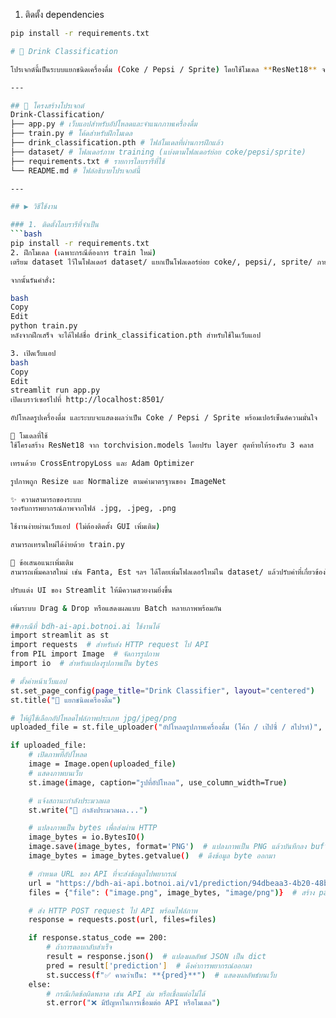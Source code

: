 1. ติดตั้ง dependencies
```bash
pip install -r requirements.txt

# 🧃 Drink Classification

โปรเจกต์นี้เป็นระบบแยกชนิดเครื่องดื่ม (Coke / Pepsi / Sprite) โดยใช้โมเดล **ResNet18** จาก PyTorch และแสดงผลผ่านเว็บแอปด้วย **Streamlit**

---

## 📂 โครงสร้างโปรเจกต์
Drink-Classification/
├── app.py # เว็บแอปสำหรับอัปโหลดและจำแนกภาพเครื่องดื่ม
├── train.py # โค้ดสำหรับฝึกโมเดล
├── drink_classification.pth # ไฟล์โมเดลที่ผ่านการฝึกแล้ว
├── dataset/ # โฟลเดอร์ภาพ training (แบ่งตามโฟลเดอร์ย่อย coke/pepsi/sprite)
├── requirements.txt # รายการไลบรารีที่ใช้
└── README.md # ไฟล์อธิบายโปรเจกต์นี้

---

## ▶️ วิธีใช้งาน

### 1. ติดตั้งไลบรารีที่จำเป็น
```bash
pip install -r requirements.txt
2. ฝึกโมเดล (เฉพาะกรณีต้องการ train ใหม่)
เตรียม dataset ไว้ในโฟลเดอร์ dataset/ แยกเป็นโฟลเดอร์ย่อย coke/, pepsi/, sprite/ ภายใน

จากนั้นรันคำสั่ง:

bash
Copy
Edit
python train.py
หลังจากฝึกเสร็จ จะได้ไฟล์ชื่อ drink_classification.pth สำหรับใช้ในเว็บแอป

3. เปิดเว็บแอป
bash
Copy
Edit
streamlit run app.py
เปิดเบราว์เซอร์ไปที่ http://localhost:8501/

อัปโหลดรูปเครื่องดื่ม และระบบจะแสดงผลว่าเป็น Coke / Pepsi / Sprite พร้อมเปอร์เซ็นต์ความมั่นใจ

🧠 โมเดลที่ใช้
ใช้โครงสร้าง ResNet18 จาก torchvision.models โดยปรับ layer สุดท้ายให้รองรับ 3 คลาส

เทรนด้วย CrossEntropyLoss และ Adam Optimizer

รูปภาพถูก Resize และ Normalize ตามค่ามาตรฐานของ ImageNet

✨ ความสามารถของระบบ
รองรับการพยากรณ์ภาพจากไฟล์ .jpg, .jpeg, .png

ใช้งานง่ายผ่านเว็บแอป (ไม่ต้องติดตั้ง GUI เพิ่มเติม)

สามารถเทรนใหม่ได้ง่ายด้วย train.py

📝 ข้อเสนอแนะเพิ่มเติม
สามารถเพิ่มคลาสใหม่ เช่น Fanta, Est ฯลฯ ได้โดยเพิ่มโฟลเดอร์ใหม่ใน dataset/ แล้วปรับค่าที่เกี่ยวข้องในโค้ด

ปรับแต่ง UI ของ Streamlit ให้มีความสวยงามยิ่งขึ้น

เพิ่มระบบ Drag & Drop หรือแสดงผลแบบ Batch หลายภาพพร้อมกัน 

##กรณีที่ bdh-ai-api.botnoi.ai ใช้งานได้ 
import streamlit as st
import requests  # สำหรับส่ง HTTP request ไป API
from PIL import Image  # จัดการรูปภาพ
import io  # สำหรับแปลงรูปภาพเป็น bytes

# ตั้งค่าหน้าเว็บแอป
st.set_page_config(page_title="Drink Classifier", layout="centered")
st.title("🧃 แยกชนิดเครื่องดื่ม")

# ให้ผู้ใช้เลือกอัปโหลดไฟล์ภาพประเภท jpg/jpeg/png
uploaded_file = st.file_uploader("อัปโหลดรูปภาพเครื่องดื่ม (โค้ก / เป๊ปซี่ / สไปรท์)", type=["jpg", "jpeg", "png"])

if uploaded_file:
    # เปิดภาพที่อัปโหลด
    image = Image.open(uploaded_file)
    # แสดงภาพบนเว็บ
    st.image(image, caption="รูปที่อัปโหลด", use_column_width=True)

    # แจ้งสถานะกำลังประมวลผล
    st.write("🔎 กำลังประมวลผล...")

    # แปลงภาพเป็น bytes เพื่อส่งผ่าน HTTP
    image_bytes = io.BytesIO()
    image.save(image_bytes, format='PNG')  # แปลงภาพเป็น PNG แล้วบันทึกลง buffer
    image_bytes = image_bytes.getvalue()  # ดึงข้อมูล byte ออกมา

    # กำหนด URL ของ API ที่จะส่งข้อมูลไปพยากรณ์
    url = "https://bdh-ai-api.botnoi.ai/v1/prediction/94dbeaa3-4b20-48b0-b604-7a4f4d68ee52/predict"
    files = {"file": ("image.png", image_bytes, "image/png")}  # สร้าง payload สำหรับไฟล์ภาพ

    # ส่ง HTTP POST request ไป API พร้อมไฟล์ภาพ
    response = requests.post(url, files=files)

    if response.status_code == 200:
        # ถ้าการตอบกลับสำเร็จ
        result = response.json()  # แปลงผลลัพธ์ JSON เป็น dict
        pred = result['prediction']  # ดึงค่าการพยากรณ์ออกมา
        st.success(f"✅ คาดว่าเป็น: **{pred}**")  # แสดงผลลัพธ์บนเว็บ
    else:
        # กรณีเกิดข้อผิดพลาด เช่น API ล่ม หรือเชื่อมต่อไม่ได้
        st.error("❌ มีปัญหาในการเชื่อมต่อ API หรือโมเดล")

